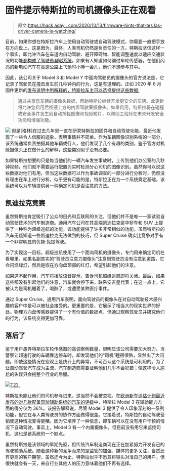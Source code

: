# 固件提示特斯拉的司机摄像头正在观看

> 原文:[https://hack aday . com/2020/10/13/firmware-hints-that-tes las-driver-camera-is-watching/](https://hackaday.com/2020/10/13/firmware-hints-that-teslas-driver-camera-is-watching/)

目前，如果你想在特斯拉汽车上使用自动驾驶或自动驾驶模式，你需要一直把手放在方向盘上。这是因为，最终，人类司机仍然是负责任的一方。特斯拉坚信这样一个事实，即允许汽车在车道内自动驾驶、避开障碍物、智能调整速度以适应交通状况的功能[都构成了驾驶员*辅助*系统](https://www.tesla.com/support/autopilot)。如果有人知道如何骗过车轮传感器，在他们闪亮的新电动汽车在高速公路上飞驰时小睡一会儿，他们不想参与其中。

因此，该公司关于 Model 3 和 Model Y 中面向驾驶员的摄像头的官方说法是，它记录了驾驶员在撞击发生前几秒钟内的行为，这是有道理的。正如 2020 年 6 月固件更新的[发布说明中所解释的，特斯拉车主可以选择提供这些数据:](https://teslascope.com/teslapedia/software/2020.24.6.4)

> 通过共享您车辆的摄像头数据，帮助特斯拉继续开发更安全的车辆。此更新将允许您启用后视镜上方的内置驾驶室摄像头。如果启用，特斯拉将在碰撞或安全事件发生前自动捕捉图像和视频短片，以帮助工程师在未来开发安全功能和增强功能。

[![](../Images/fa128c97e3d14b653d962fe79e96bc52.png)](https://hackaday.com/wp-content/uploads/2020/10/teslacam_tweet.png) 但是[格林]在过去几年里一直在研究特斯拉的固件和自动驾驶功能，最近他发现了一些令人信服的迹象，表明事情并不简单。作为车辆图像识别系统的一部分，该系统通常负责拍摄其他车辆或行人，他们发现了几个有趣的类别，鉴于官方对机舱摄像头正在做什么的解释，这些类别似乎没有必要。

如果特斯拉想要的只是每当他们的一辆汽车发生事故时，上传到他们办公室的几秒钟视频，他们就不需要运行配置为实时检测分心司机的图像识别。虽然你可以说这些数据对他们有用，但当这些数据可以作为事故调查的一部分进行分析时，仍然没有理由在车上进行分析。似乎更有可能的是，特斯拉正在为一个系统奠定基础，该系统可以为车辆提供另一种确定司机是否注意的方法。

## 凯迪拉克竞赛

虽然特斯拉肯定吸引了公众的目光和互联网的关注，但他们并不是唯一一家试验自动驾驶技术的汽车制造商。通用汽车公司在其高端凯迪拉克豪华轿车和 SUV 上提供了一种称为超级巡航的功能，该功能提供了许多非常相似的功能。虽然特斯拉的汽车无疑知道一些凯迪拉克无法做到的技巧，但 Super Cruise 确实比竞争对手有一个非常明显的优势:免提驾驶。

为了实现这一目标，超级巡航使用了一个面向司机的摄像头，专门用来确定司机在看哪里。如果名副其实的“驾驶员注意力摄像头”注意到驾驶员没有注意到道路，它会闪烁绿灯，然后是嵌在方向盘顶部的红灯，希望引起他们的注意。

如果这不起作用，汽车将播放语音提示，告诉司机超级巡航即将关闭。最后，如果这些都没有引起他们的注意，汽车就会停下来，联系安吉星代表；在这一点上，它被认为是司机睡着了，喝醉了，或遭受某种医疗事件。

通过 Super Cruise，通用汽车表明，面向驾驶员的摄像头在对自动驾驶技术感兴趣的客户中是可以被社会接受的。更重要的是，它展示了相当大的现实世界的好处。物理方向盘传感器提供了一个有价值的数据点，但通过观察驾驶员并研究他们的行为，该系统变得更加可靠。

## 落后了

鉴于用户愚弄特斯拉车轮传感器的高调案例数量，很明显该公司需要加大努力。当警察让超速行驶的车辆靠边停车时，却发现他们的“司机”睡得很熟，显然出了大问题。即使这些情况在宏观上是统计上的异常，不可否认这个系统是可利用的。为了让自动驾驶汽车成为主流，汽车制造商需要证明他们几乎不会犯错；像这样令人尴尬的失误只会拖整个行业的后腿。

[![](../Images/520e57a3cf8e412a8aea9bfd7d8db30e.png)T2】](https://hackaday.com/wp-content/uploads/2020/10/teslacam_ncaprating.jpg)

特斯拉未能让他们的司机参与进来，这当然不会被忽视。在[欧洲新车评估计划最近发布的对几款配备驾驶辅助系统的汽车的评级](https://www.euroncap.com/en/ratings-rewards/assisted-driving-gradings/)中，特斯拉 Model 3 在辅助能力方面的得分仅为 36%。该报告解释说，尽管 Model 3 提供了令人印象深刻的一系列功能，但它在与人类驾驶员的协作方面做得很差。它接着说，特斯拉的自动驾驶营销使这种情况变得更糟，因为它培养了一种信念，即车辆可以在没有用户干预的情况下自动驾驶。事实上，Model 3 有一个内置摄像头，但目前没有用它来监控司机，这也是该系统的一个缺点。

虽然特斯拉是该领域的早期先驱，但传统汽车制造商现在正在加紧努力开发自己的驾驶辅助系统。随着这种新的竞争而来的是监管的加强、媒体的更多关注，当然还有更高的客户期望。虽然迄今为止，特斯拉似乎不愿意将镜头对准自己的用户，但很快就会有一天，来自行业其他人的压力意味着他们不再有选择。